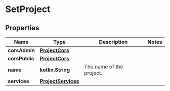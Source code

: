 
# SetProject

## Properties
| Name | Type | Description | Notes |
| ------------ | ------------- | ------------- | ------------- |
| **corsAdmin** | [**ProjectCors**](ProjectCors.md) |  |  |
| **corsPublic** | [**ProjectCors**](ProjectCors.md) |  |  |
| **name** | **kotlin.String** | The name of the project. |  |
| **services** | [**ProjectServices**](ProjectServices.md) |  |  |



